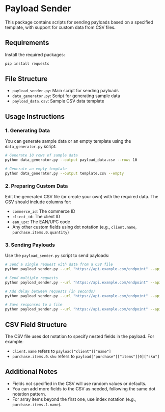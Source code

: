 # Payload Sender

This package contains scripts for sending payloads based on a specified template, with support for custom data from CSV files.

## Requirements

Install the required packages:

```bash
pip install requests
```

## File Structure

- `payload_sender.py`: Main script for sending payloads
- `data_generator.py`: Script for generating sample data
- `payload_data.csv`: Sample CSV data template

## Usage Instructions

### 1. Generating Data

You can generate sample data or an empty template using the `data_generator.py` script:

```bash
# Generate 10 rows of sample data
python data_generator.py --output payload_data.csv --rows 10

# Generate an empty template
python data_generator.py --output template.csv --empty
```

### 2. Preparing Custom Data

Edit the generated CSV file (or create your own) with the required data. The CSV should include columns for:
- `commerce_id`: The commerce ID
- `client_id`: The client ID
- `ean_upc`: The EAN/UPC code
- Any other custom fields using dot notation (e.g., `client.name`, `purchase.items.0.quantity`)

### 3. Sending Payloads

Use the `payload_sender.py` script to send payloads:

```bash
# Send a single request with data from a CSV file
python payload_sender.py --url "https://api.example.com/endpoint" --api-key "your-api-key" --csv-file payload_data.csv

# Send multiple requests
python payload_sender.py --url "https://api.example.com/endpoint" --api-key "your-api-key" --num-requests 5 --csv-file payload_data.csv

# Add delay between requests (in seconds)
python payload_sender.py --url "https://api.example.com/endpoint" --api-key "your-api-key" --num-requests 10 --delay 2.5 --csv-file payload_data.csv

# Save responses to a file
python payload_sender.py --url "https://api.example.com/endpoint" --api-key "your-api-key" --num-requests 3 --output responses.json --csv-file payload_data.csv
```

## CSV Field Structure

The CSV file uses dot notation to specify nested fields in the payload. For example:

- `client.name` refers to `payload["client"]["name"]`
- `purchase.items.0.sku` refers to `payload["purchase"]["items"][0]["sku"]`

## Additional Notes

- Fields not specified in the CSV will use random values or defaults.
- You can add more fields to the CSV as needed, following the same dot notation pattern.
- For array items beyond the first one, use index notation (e.g., `purchase.items.1.name`).
